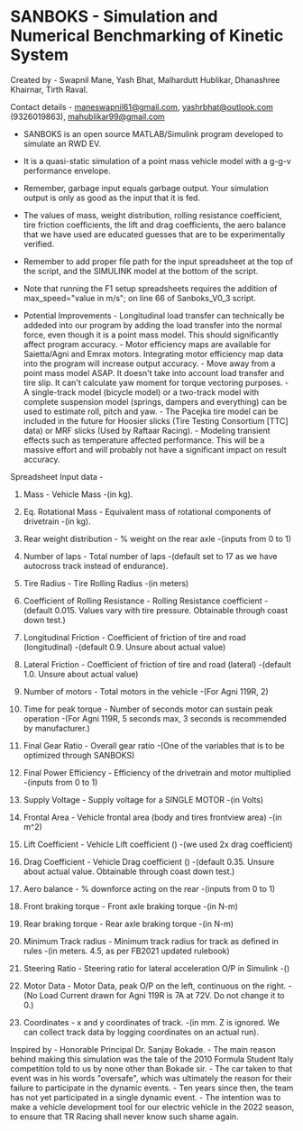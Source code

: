 # SANBOKS - Simulation and Numerical Benchmarking of Kinetic System

Created by - Swapnil Mane, Yash Bhat, Malhardutt Hublikar, Dhanashree Khairnar, Tirth Raval.

Contact details - maneswapnil61@gmail.com, yashrbhat@outlook.com (9326019863), mahublikar99@gmail.com


* SANBOKS is an open source MATLAB/Simulink program developed to simulate an RWD EV. 
* It is a quasi-static simulation of a point mass vehicle model with a g-g-v performance envelope.
* Remember, garbage input equals garbage output. Your simulation output is only as good as the input that it is fed. 
* The values of mass, weight distribution, rolling resistance coefficient, tire friction coefficients, the lift and drag coefficients, the aero balance that we have used are educated guesses that are to be experimentally verified.
* Remember to add proper file path for the input spreadsheet at the top of the script, and the SIMULINK model at the bottom of the script.
* Note that running the F1 setup spreadsheets requires the addition of max_speed="value in m/s"; on line 66 of Sanboks_V0_3 script. 	


* Potential Improvements  - Longitudinal load transfer can technically be addeded into our program by adding the load transfer into the normal force, even though it is a point mass model. This should significantly affect program accuracy.
			  - Motor efficiency maps are available for Saietta/Agni and Emrax motors. Integrating motor efficiency map data into the program will increase output accuracy.
			  - Move away from a point mass model ASAP. It doesn't take into account load transfer and tire slip. It can't calculate yaw moment for torque vectoring purposes.
			  - A single-track model (bicycle model) or a two-track model with complete suspension model (springs, dampers and everything) can be used to estimate roll, pitch and yaw.
 			  - The Pacejka tire model can be included in the future for Hoosier slicks (Tire Testing Consortium [TTC] data) or MRF slicks (Used by Raftaar Racing).
			  - Modeling transient effects such as temperature affected performance. This will be a massive effort and will probably not have a significant impact on result accuracy.


Spreadsheet Input data -

1. Mass 				                 - Vehicle Mass 							                   -(in kg).
2. Eq. Rotational Mass 			         - Equivalent mass of rotational components of drivetrain 	   -(in kg).
3. Rear weight distribution              - % weight on the rear axle 					               -(inputs from 0 to 1)
4. Number of laps			             - Total number of laps 						               -(default set to 17 as we have autocross track instead of endurance).

5. Tire Radius 				             - Tire Rolling Radius						              	   -(in meters)
6. Coefficient of Rolling Resistance 	 - Rolling Resistance coefficient   				           -(default 0.015. Values vary with tire pressure. Obtainable through coast down test.)
7. Longitudinal Friction 		         - Coefficient of friction of tire and road (longitudinal) 	   -(default 0.9. Unsure about actual value)
8. Lateral Friction 			         - Coefficient of friction of tire and road (lateral) 		   -(default 1.0. Unsure about actual value)

9. Number of motors			             - Total motors in the vehicle 					               -(For Agni 119R, 2)
10. Time for peak torque 		         - Number of seconds motor can sustain peak operation 		   -(For Agni 119R, 5 seconds max, 3 seconds is recommended by manufacturer.)
11. Final Gear Ratio 			         - Overall gear ratio 						                   -(One of the variables that is to be optimized through SANBOKS)
12. Final Power Efficiency 		         - Efficiency of the drivetrain and motor multiplied		   -(inputs from 0 to 1)
13. Supply Voltage 			             - Supply voltage for a SINGLE MOTOR 				           -(in Volts)

14. Frontal Area 			             - Vehicle frontal area (body and tires frontview area) 	   -(in m^2)
15. Lift Coefficient 			         - Vehicle Lift coefficient ()					               -(we used 2x drag coefficient)
16. Drag Coefficient			         - Vehicle Drag coefficient ()					               -(default 0.35. Unsure about actual value. Obtainable through coast down test.)
17. Aero balance 			             - % downforce acting on the rear 				               -(inputs from 0 to 1)

18. Front braking torque 		         - Front axle braking torque 					               -(in N-m)
19. Rear braking torque 		         - Rear axle braking torque 					               -(in N-m)

20. Minimum Track radius 		         - Minimum track radius for track as defined in rules 		   -(in meters. 4.5, as per FB2021 updated rulebook)
21. Steering Ratio 			             - Steering ratio for lateral acceleration O/P in Simulink 	   -()

22. Motor Data 				             - Motor Data, peak O/P on the left, continuous on the right.  -(No Load Current drawn for Agni 119R is 7A at 72V. Do not change it to 0.)	
23. Coordinates 			             - x and y coordinates of track. 				-(in mm. Z is ignored. We can collect track data by logging coordinates on an actual run).



Inspired by - Honorable Principal Dr. Sanjay Bokade.
		- The main reason behind making this simulation was the tale of the 2010 Formula Student Italy competition told to us by none other than Bokade sir.
		- The car taken to that event was in his words "oversafe", which was ultimately the reason for their failure to participate in the dynamic events.
		- Ten years since then, the team has not yet participated in a single dynamic event.
		- The intention was to make a vehicle development tool for our electric vehicle in the 2022 season, to ensure that TR Racing shall never know such shame again.

















